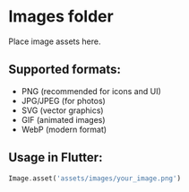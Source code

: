 # Images folder

Place image assets here.

## Supported formats:
- PNG (recommended for icons and UI)
- JPG/JPEG (for photos)
- SVG (vector graphics)
- GIF (animated images)
- WebP (modern format)

## Usage in Flutter:
```dart
Image.asset('assets/images/your_image.png')
```
